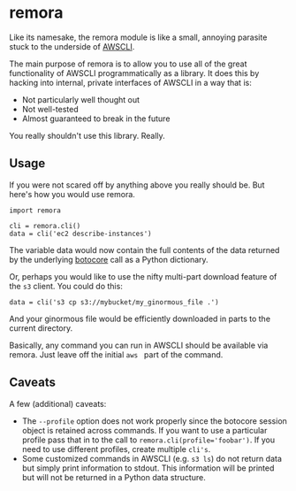 remora
======

Like its namesake, the remora module is like a small, annoying parasite stuck
to the underside of [AWSCLI](https://aws.amazon.com/cli).

The main purpose of remora is to allow you to use all of the great
functionality of AWSCLI programmatically as a library.  It does this by hacking
into internal, private interfaces of AWSCLI in a way that is:

* Not particularly well thought out
* Not well-tested
* Almost guaranteed to break in the future

You really shouldn't use this library.  Really.

Usage
-----

If you were not scared off by anything above you really should be.  But here's
how you would use remora.

    import remora

    cli = remora.cli()
    data = cli('ec2 describe-instances')

The variable data would now contain the full contents of the data returned by
the underlying [botocore](https://github.com/boto/botocore) call as a Python
dictionary.

Or, perhaps you would like to use the nifty multi-part download feature of the
``s3`` client.  You could do this:

    data = cli('s3 cp s3://mybucket/my_ginormous_file .')

And your ginormous file would be efficiently downloaded in parts to the current
directory.

Basically, any command you can run in AWSCLI should be available via remora.
Just leave off the initial ``aws `` part of the command.

Caveats
-------

A few (additional) caveats:

* The ``--profile`` option does not work properly since the botocore session
  object is retained across commands.  If you want to use a particular profile
  pass that in to the call to ``remora.cli(profile='foobar')``.  If you need to
  use different profiles, create multiple ``cli's``.
* Some customized commands in AWSCLI (e.g. ``s3 ls``) do not return data but
  simply print information to stdout.  This information will be printed but
  will not be returned in a Python data structure.
